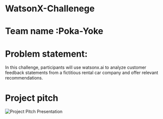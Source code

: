 # WatsonX-Challenege
# Team name :Poka-Yoke

# Problem statement:
In this challenge, participants will use watsonx.ai to analyze customer feedback statements from a fictitious rental car company and offer relevant recommendations. 


# Project pitch 
![Project Pitch Presentation ](./WatsonX.gif)
